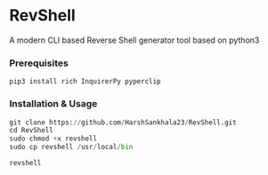 # RevShell
A modern CLI based Reverse Shell generator tool based on python3

### Prerequisites 
```
pip3 install rich InquirerPy pyperclip
```

### Installation & Usage
```python
git clone https://github.com/HarshSankhala23/RevShell.git
cd RevShell
sudo chmod +x revshell
sudo cp revshell /usr/local/bin

revshell
```

